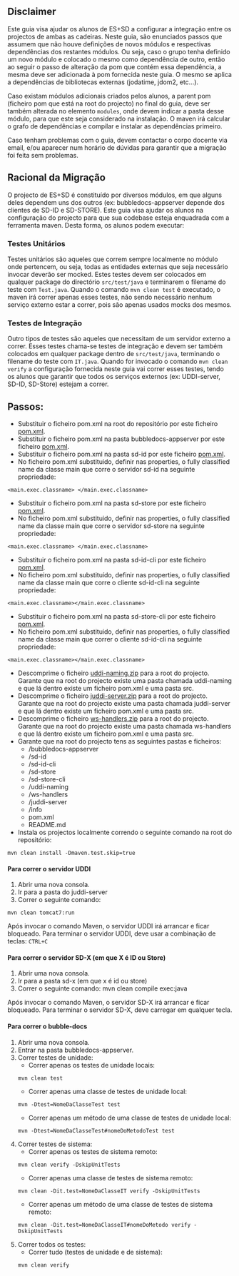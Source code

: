 ## Disclaimer

Este guia visa ajudar os alunos de ES+SD a configurar a integração entre os projectos de ambas as cadeiras. Neste guia, são enunciados passos que assumem que não houve definições de novos módulos e respectivas dependências dos restantes módulos. Ou seja, caso o grupo tenha definido um novo módulo e colocado o mesmo como dependência de outro, então ao seguir o passo de alteração da pom que contém essa dependência, a mesma deve ser adicionada à pom fornecida neste guia. O mesmo se aplica a dependências de bibliotecas externas (jodatime, jdom2, etc...).

Caso existam módulos adicionais criados pelos alunos, a parent pom (ficheiro pom que está na root do projecto) no final do guia, deve ser também alterada no elemento `modules`, onde devem indicar a pasta desse módulo, para que este seja considerado na instalação. O maven irá calcular o grafo de dependências e compilar e instalar as dependências primeiro.

Caso tenham problemas com o guia, devem contactar o corpo docente via email, e/ou aparecer num horário de dúvidas para garantir que a migração foi feita sem problemas.


## Racional da Migração

O projecto de ES+SD é constituído por diversos módulos, em que alguns deles dependem uns dos outros (ex: bubbledocs-appserver depende dos clientes de SD-ID e SD-STORE). Este guia visa ajudar os alunos na configuração do projecto para que sua codebase esteja enquadrada com a ferramenta maven. Desta forma, os alunos podem executar:

### Testes Unitários
Testes unitários são aqueles que correm sempre localmente no módulo onde pertencem, ou seja, todas as entidades externas que seja necessário invocar deverão ser mocked. Estes testes devem ser colocados em qualquer package do directório `src/test/java` e terminarem o filename do teste com `Test.java`. Quando o comando `mvn clean test` é executado, o maven irá correr apenas esses testes, não sendo necessário nenhum serviço externo estar a correr, pois são apenas usados mocks dos mesmos.

### Testes de Integração
Outro tipos de testes são aqueles que necessitam de um servidor externo a correr. Esses testes chama-se testes de integração e devem ser também colocados em qualquer package dentro de `src/test/java`, terminando o filename do teste com `IT.java`. Quando for invocado o comando `mvn clean verify` a configuração fornecida neste guia vai correr esses testes, tendo os alunos que garantir que todos os serviços externos (ex: UDDI-server, SD-ID, SD-Store) estejam a correr.

## Passos:

* Substituir o ficheiro pom.xml na root do repositório por este ficheiro [pom.xml](https://github.com/tecnico-softeng-distsys-2015/migration/raw/master/assets/pom.xml).
* Substituir o ficheiro pom.xml na pasta bubbledocs-appserver por este ficheiro [pom.xml](https://github.com/tecnico-softeng-distsys-2015/migration/raw/master/assets/bubbledocs-appserver-pom.xml).
* Substituir o ficheiro pom.xml na pasta sd-id por este ficheiro [pom.xml](https://github.com/tecnico-softeng-distsys-2015/migration/raw/master/assets/sd-id-pom.xml).
* No ficheiro pom.xml substituido, definir nas properties, o fully classified name da classe main que corre o servidor sd-id na seguinte propriedade:
```
<main.exec.classname> </main.exec.classname>
```
* Substituir o ficheiro pom.xml na pasta sd-store por este ficheiro [pom.xml](https://github.com/tecnico-softeng-distsys-2015/migration/raw/master/assets/sd-store-pom.xml).
* No ficheiro pom.xml substituido, definir nas properties, o fully classified name da classe main que corre o servidor sd-store na seguinte propriedade:
```
<main.exec.classname> </main.exec.classname>
```
* Substituir o ficheiro pom.xml na pasta sd-id-cli por este ficheiro [pom.xml](https://github.com/tecnico-softeng-distsys-2015/migration/raw/master/assets/sd-id-cli-pom.xml).
* No ficheiro pom.xml substituído, definir nas properties, o fully classified name da classe main que corre o cliente sd-id-cli na seguinte propriedade:
```
<main.exec.classname></main.exec.classname>
```
* Substituir o ficheiro pom.xml na pasta sd-store-cli por este ficheiro [pom.xml](https://github.com/tecnico-softeng-distsys-2015/migration/raw/master/assets/sd-store-cli-pom.xml).
* No ficheiro pom.xml substituido, definir nas properties, o fully classified name da classe main que correr o cliente sd-id-cli na seguinte propriedade:
```
<main.exec.classname></main.exec.classname>
```
* Descomprime o ficheiro [uddi-naming.zip](https://github.com/tecnico-softeng-distsys-2015/migration/raw/master/assets//uddi-naming.zip) para a root do projecto. Garante que na root do projecto existe uma pasta chamada uddi-naming e que lá dentro existe um ficheiro pom.xml e uma pasta src.
* Descomprime o ficheiro [juddi-server.zip](https://github.com/tecnico-softeng-distsys-2015/migration/raw/master/assets/juddi-server.zip) para a root do projecto. Garante que na root do projecto existe uma pasta chamada juddi-server e que lá dentro existe um ficheiro pom.xml e uma pasta src.
* Descomprime o ficheiro [ws-handlers.zip](https://github.com/tecnico-softeng-distsys-2015/migration/raw/master/assets/ws-handlers.zip) para a root do projecto. Garante que na root do projecto existe uma pasta chamada ws-handlers e que lá dentro existe um ficheiro pom.xml e uma pasta src.
* Garante que na root do projecto tens as seguintes pastas e ficheiros:
	* /bubbledocs-appserver
	* /sd-id
	* /sd-id-cli
	* /sd-store
	* /sd-store-cli
	* /uddi-naming
	* /ws-handlers
	* /juddi-server
	* /info
	* pom.xml
	* README.md
* Instala os projectos localmente correndo o seguinte comando na root do repositório:
```
mvn clean install -Dmaven.test.skip=true
```


#### Para correr o servidor UDDI

1. Abrir uma nova consola.
2. Ir para a pasta do juddi-server
3. Correr o seguinte comando:
```
mvn clean tomcat7:run
```

Após invocar o comando Maven, o servidor UDDI irá arrancar e ficar bloqueado.
Para terminar o servidor UDDI, deve usar a combinação de teclas: `CTRL+C`

#### Para correr o servidor SD-X (em que X é ID ou Store)

1. Abrir uma nova consola.
2. Ir para a pasta sd-x (em que x é id ou store)
3. Correr o seguinte comando: mvn clean compile exec:java

Após invocar o comando Maven, o servidor SD-X irá arrancar e ficar bloqueado.
Para terminar o servidor SD-X, deve carregar em qualquer tecla.

#### Para correr o bubble-docs

1. Abrir uma nova consola.
2. Entrar na pasta bubbledocs-appserver.
3. Correr testes de unidade:
	* Correr apenas os testes de unidade locais:
	```
	mvn clean test
	```
	* Correr apenas uma classe de testes de unidade local:
	```
	mvn -Dtest=NomeDaClasseTest test
	```
	* Correr apenas um método de uma classe de testes de unidade local:
	```
	mvn -Dtest=NomeDaClasseTest#nomeDoMetodoTest test
	```
4. Correr testes de sistema:
	* Correr apenas os testes de sistema remoto:
	```
	mvn clean verify -DskipUnitTests
	```
	* Correr apenas uma classe de testes de sistema remoto:
	```
	mvn clean -Dit.test=NomeDaClasseIT verify -DskipUnitTests
	```
	* Correr apenas um método de uma classe de testes de sistema remoto:
	```
	mvn clean -Dit.test=NomeDaClasseIT#nomeDoMetodo verify -DskipUnitTests
	```
5. Correr todos os testes:
	* Correr tudo (testes de unidade e de sistema):
	```
	mvn clean verify
	```
